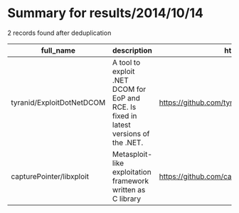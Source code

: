 
# Summary for results/2014/10/14
    
2 records found after deduplication

| full_name | description | html_url | matched_list | matched_count | pushed_at | size | stargazers_count | language | forks_count |
|---------------------------|---------------------------------------------------------------------------------------|----------------------------------------------|--------------------|-----------------|---------------------------|--------|--------------------|------------|---------------|
| tyranid/ExploitDotNetDCOM | A tool to exploit .NET DCOM for EoP and RCE. Is fixed in latest versions of the .NET. | https://github.com/tyranid/ExploitDotNetDCOM | ['exploit', 'rce'] | 2 | 2014-10-14 22:56:28+00:00 | 169 | 80 | C++ | 35 |
| capturePointer/libxploit | Metasploit-like exploitation framework written as C library | https://github.com/capturePointer/libxploit | ['exploit'] | 1 | 2014-10-14 21:19:54+00:00 | 252 | 0 | C | 0 |
